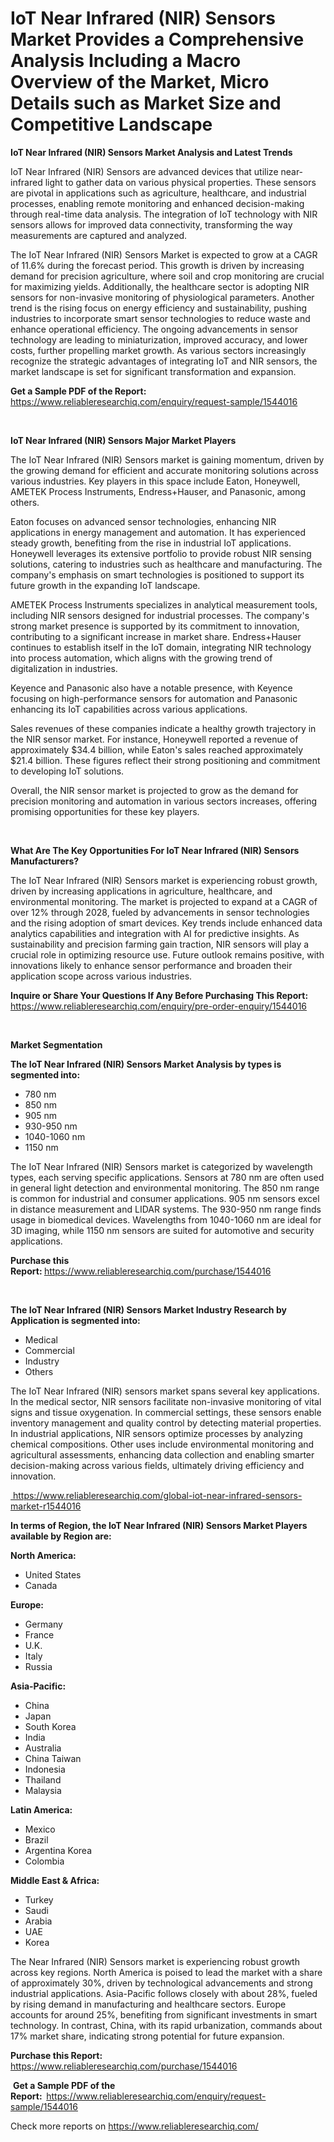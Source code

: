 <p><h1>IoT Near Infrared (NIR) Sensors Market Provides a Comprehensive Analysis Including a Macro Overview of the Market, Micro Details such as Market Size and Competitive Landscape</h1></p><p><strong>IoT Near Infrared (NIR) Sensors Market Analysis and Latest Trends</strong></p>
<p><p>IoT Near Infrared (NIR) Sensors are advanced devices that utilize near-infrared light to gather data on various physical properties. These sensors are pivotal in applications such as agriculture, healthcare, and industrial processes, enabling remote monitoring and enhanced decision-making through real-time data analysis. The integration of IoT technology with NIR sensors allows for improved data connectivity, transforming the way measurements are captured and analyzed.</p><p>The IoT Near Infrared (NIR) Sensors Market is expected to grow at a CAGR of 11.6% during the forecast period. This growth is driven by increasing demand for precision agriculture, where soil and crop monitoring are crucial for maximizing yields. Additionally, the healthcare sector is adopting NIR sensors for non-invasive monitoring of physiological parameters. Another trend is the rising focus on energy efficiency and sustainability, pushing industries to incorporate smart sensor technologies to reduce waste and enhance operational efficiency. The ongoing advancements in sensor technology are leading to miniaturization, improved accuracy, and lower costs, further propelling market growth. As various sectors increasingly recognize the strategic advantages of integrating IoT and NIR sensors, the market landscape is set for significant transformation and expansion.</p></p>
<p><strong>Get a Sample PDF of the Report:&nbsp;</strong> <a href="https://www.reliableresearchiq.com/enquiry/request-sample/1544016?utm_campaign=1906&utm_medium=2&utm_source=Github&utm_content=ia&utm_term=12022025&utm_id=iot-near-infrared-nir-sensors">https://www.reliableresearchiq.com/enquiry/request-sample/1544016</a></p>
<p>&nbsp;</p>
<p><strong>IoT Near Infrared (NIR) Sensors Major Market Players</strong></p>
<p><p>The IoT Near Infrared (NIR) Sensors market is gaining momentum, driven by the growing demand for efficient and accurate monitoring solutions across various industries. Key players in this space include Eaton, Honeywell, AMETEK Process Instruments, Endress+Hauser, and Panasonic, among others.</p><p>Eaton focuses on advanced sensor technologies, enhancing NIR applications in energy management and automation. It has experienced steady growth, benefiting from the rise in industrial IoT applications. Honeywell leverages its extensive portfolio to provide robust NIR sensing solutions, catering to industries such as healthcare and manufacturing. The company's emphasis on smart technologies is positioned to support its future growth in the expanding IoT landscape.</p><p>AMETEK Process Instruments specializes in analytical measurement tools, including NIR sensors designed for industrial processes. The company's strong market presence is supported by its commitment to innovation, contributing to a significant increase in market share. Endress+Hauser continues to establish itself in the IoT domain, integrating NIR technology into process automation, which aligns with the growing trend of digitalization in industries.</p><p>Keyence and Panasonic also have a notable presence, with Keyence focusing on high-performance sensors for automation and Panasonic enhancing its IoT capabilities across various applications. </p><p>Sales revenues of these companies indicate a healthy growth trajectory in the NIR sensor market. For instance, Honeywell reported a revenue of approximately $34.4 billion, while Eaton's sales reached approximately $21.4 billion. These figures reflect their strong positioning and commitment to developing IoT solutions.</p><p>Overall, the NIR sensor market is projected to grow as the demand for precision monitoring and automation in various sectors increases, offering promising opportunities for these key players.</p></p>
<p>&nbsp;</p>
<p><strong>What Are The Key Opportunities For IoT Near Infrared (NIR) Sensors Manufacturers?</strong></p>
<p><p>The IoT Near Infrared (NIR) Sensors market is experiencing robust growth, driven by increasing applications in agriculture, healthcare, and environmental monitoring. The market is projected to expand at a CAGR of over 12% through 2028, fueled by advancements in sensor technologies and the rising adoption of smart devices. Key trends include enhanced data analytics capabilities and integration with AI for predictive insights. As sustainability and precision farming gain traction, NIR sensors will play a crucial role in optimizing resource use. Future outlook remains positive, with innovations likely to enhance sensor performance and broaden their application scope across various industries.</p></p>
<p><strong>Inquire or Share Your Questions If Any Before Purchasing This Report:</strong> <a href="https://www.reliableresearchiq.com/enquiry/pre-order-enquiry/1544016?utm_campaign=1906&utm_medium=2&utm_source=Github&utm_content=ia&utm_term=12022025&utm_id=iot-near-infrared-nir-sensors">https://www.reliableresearchiq.com/enquiry/pre-order-enquiry/1544016</a></p>
<p>&nbsp;</p>
<p><strong>Market Segmentation</strong></p>
<p><strong>The IoT Near Infrared (NIR) Sensors Market Analysis by types is segmented into:</strong></p>
<p><ul><li>780 nm</li><li>850 nm</li><li>905 nm</li><li>930-950 nm</li><li>1040-1060 nm</li><li>1150 nm</li></ul></p>
<p><p>The IoT Near Infrared (NIR) Sensors market is categorized by wavelength types, each serving specific applications. Sensors at 780 nm are often used in general light detection and environmental monitoring. The 850 nm range is common for industrial and consumer applications. 905 nm sensors excel in distance measurement and LIDAR systems. The 930-950 nm range finds usage in biomedical devices. Wavelengths from 1040-1060 nm are ideal for 3D imaging, while 1150 nm sensors are suited for automotive and security applications.</p></p>
<p><strong>Purchase this Report:&nbsp;</strong><a href="https://www.reliableresearchiq.com/purchase/1544016?utm_campaign=1906&utm_medium=2&utm_source=Github&utm_content=ia&utm_term=12022025&utm_id=iot-near-infrared-nir-sensors">https://www.reliableresearchiq.com/purchase/1544016</a></p>
<p>&nbsp;</p>
<p><strong>The IoT Near Infrared (NIR) Sensors Market Industry Research by Application is segmented into:</strong></p>
<p><ul><li>Medical</li><li>Commercial</li><li>Industry</li><li>Others</li></ul></p>
<p><p>The IoT Near Infrared (NIR) sensors market spans several key applications. In the medical sector, NIR sensors facilitate non-invasive monitoring of vital signs and tissue oxygenation. In commercial settings, these sensors enable inventory management and quality control by detecting material properties. In industrial applications, NIR sensors optimize processes by analyzing chemical compositions. Other uses include environmental monitoring and agricultural assessments, enhancing data collection and enabling smarter decision-making across various fields, ultimately driving efficiency and innovation.</p></p>
<p><a href="https://www.reliableresearchiq.com/global-iot-near-infrared-sensors-market-r1544016?utm_campaign=1906&utm_medium=2&utm_source=Github&utm_content=ia&utm_term=12022025&utm_id=iot-near-infrared-nir-sensors">&nbsp;https://www.reliableresearchiq.com/global-iot-near-infrared-sensors-market-r1544016</a></p>
<p><strong>In terms of Region, the IoT Near Infrared (NIR) Sensors Market Players available by Region are:</strong></p>
<p>
    <p> <strong> North America: </strong>
        <ul>
            <li>United States</li>
            <li>Canada</li>
        </ul>
        </p> 
    <p> <strong> Europe: </strong>
        <ul>
            <li>Germany</li>
            <li>France</li>
            <li>U.K.</li>
            <li>Italy</li>
            <li>Russia</li>
        </ul>
        </p> 
    <p> <strong> Asia-Pacific: </strong>
        <ul>
            <li>China</li>
            <li>Japan</li>
            <li>South Korea</li>
            <li>India</li>
            <li>Australia</li>
            <li>China Taiwan</li>
            <li>Indonesia</li>
            <li>Thailand</li>
            <li>Malaysia</li>
        </ul>
        </p> 
    <p> <strong> Latin America: </strong>
        <ul>
            <li>Mexico</li>
            <li>Brazil</li>
            <li>Argentina Korea</li>
            <li>Colombia</li>
        </ul>
        </p> 
    <p> <strong> Middle East & Africa: </strong>
        <ul>
            <li>Turkey</li>
            <li>Saudi</li>
            <li>Arabia</li>
            <li>UAE</li>
            <li>Korea</li>
        </ul>
    </p>
    </p>
<p><p>The Near Infrared (NIR) Sensors market is experiencing robust growth across key regions. North America is poised to lead the market with a share of approximately 30%, driven by technological advancements and strong industrial applications. Asia-Pacific follows closely with about 28%, fueled by rising demand in manufacturing and healthcare sectors. Europe accounts for around 25%, benefiting from significant investments in smart technology. In contrast, China, with its rapid urbanization, commands about 17% market share, indicating strong potential for future expansion.</p></p>
<p><strong>Purchase this Report: </strong><a href="https://www.reliableresearchiq.com/purchase/1544016?utm_campaign=1906&utm_medium=2&utm_source=Github&utm_content=ia&utm_term=12022025&utm_id=iot-near-infrared-nir-sensors">https://www.reliableresearchiq.com/purchase/1544016</a></p>
<p>&nbsp;<strong>Get a Sample PDF of the Report:&nbsp;&nbsp;</strong><a href="https://www.reliableresearchiq.com/enquiry/request-sample/1544016?utm_campaign=1906&utm_medium=2&utm_source=Github&utm_content=ia&utm_term=12022025&utm_id=iot-near-infrared-nir-sensors">https://www.reliableresearchiq.com/enquiry/request-sample/1544016</a></p>
<p><strong></strong></p>
<p>Check more reports on <a href="https://www.reliableresearchiq.com/?utm_campaign=1906&utm_medium=2&utm_source=Github&utm_content=ia&utm_term=12022025&utm_id=iot-near-infrared-nir-sensors">https://www.reliableresearchiq.com/</a></p>
